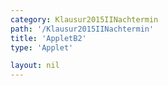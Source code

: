 ```yaml
---
category: Klausur2015IINachtermin
path: '/Klausur2015IINachtermin'
title: 'AppletB2'
type: 'Applet'

layout: nil
---
```

<link type="text/css" href="https://cdnjs.cloudflare.com/ajax/libs/jsxgraph/0.99.6/jsxgraph.css"><link rel="stylesheet" type="text/css" href="{{ site.jsxurl }}/jsxgraph.css" />
<div id="JXG50152" class="jxgbox" style="width:500px; height:500px">
<script type="text/javascript">
    (function() {
	var board = JXG.JSXGraph.initBoard('JXG50152', {
                boundingbox: [-8,15,14,-7],
                showFullscreen: true, axis: false
                
            });
 
var D = board.create('point', [1.41,1.41], {fixed:true, name:'D', color:'green', label:{fontsize:16, position:'bot'}, size:2});

var B = board.create('point', [-1.41,-1.41], {fixed:true, name:'B', color:'green', label:{fontsize:16, position:'bot'}, size:2});

var BD = board.create('line', [B, D], {straightFirst:false, straightLast:false});

var M = board.create('point', [0, 0], {fixed:true, name:'M', color:'green', label:{fontsize:16, position:'bot'}, size:2});

var A = board.create('point', [-3, 0], {fixed:true, name:'A', color:'green', label:{fontsize:16, position:'bot'}, size:2});

var C = board.create('point', [7, 0], {fixed:true, name:'C', color:'green',label:{fontsize:16, position:'bot'}, size:2});

var S = board.create('point', [0, 9], {fixed:true, name:'S', color:'green', label:{fontsize:16, position:'bot'}, size:2});

var SC = board.create('line', [S, C], {straightFirst:false, straightLast:false});

var SM = board.create('line', [S, M], {straightFirst:false, straightLast:false});

var SB = board.create('line', [S, B], {straightFirst:false, straightLast:false});

var SA = board.create('line', [S, A], {straightFirst:false, straightLast:false});

var SD = board.create('line', [S, D], {straightFirst:false, straightLast:false});

var AD = board.create('line', [A, D], {straightFirst:false, straightLast:false});

var CD = board.create('line', [C, D], {straightFirst:false, straightLast:false});

var CB = board.create('line', [C, B], {straightFirst:false, straightLast:false});

var AB = board.create('line', [A, B], {straightFirst:false, straightLast:false});

var AC = board.create('line', [A, C], {straightFirst:false, straightLast:false});

var Pp = board.create('point', [S.X()+4,S.Y()], {visible:false});

var Pc = board.create('circle', [S, Pp], {visible:false});

var P = board.create('intersection', [Pc, SA], {name:'P', label:{fontsize:16, position:'bot'}, size:2});

var Q = board.create('glider', [SC], {name:'Q', color:'orange', label:{fontsize:16, position:'bot'}, size:2});

var PQ = board.create('line', [P, Q], {straightFirst:false, straightLast:false, color:'orange'});

var AQ = board.create('line', [A, Q], {straightFirst:false, straightLast:false, color:'orange'});

var BQ = board.create('line', [B, Q], {straightFirst:false, straightLast:false, color:'orange'});

var DQ = board.create('line', [D, Q], {straightFirst:false, straightLast:false, color:'orange'});

var CQ = board.create('line', [C, Q], {straightFirst:false, straightLast:false, color:'orange'});

var F = board.create('point', [function(){return Q.X()}, 0], {color:'green', label:{fontsize:16, position:'bot'}, size:2});

var x = function(){return Math.sqrt((S.X()-Q.X())*(S.X()-Q.X())+(S.Y()-Q.Y())*(S.Y()-Q.Y()))};

var FQ = board.create('line', [F, Q], {straightFirst:false, straightLast:false, color:'orange'});
board.create('text', [6,12,function(){return '|<span style="border-top:1px solid">SQ</span>| = '+Math.round(100*Math.sqrt((S.X()-Q.X())*(S.X()-Q.X())+(S.Y()-Q.Y())*(S.Y()-Q.Y())))/100+' cm²'}], {fontsize: 18, fixed:true});
board.create('text', [-5,-3,'M II 2015 NT B 2'], {fontsize: 18, fixed:true});
board.create('text', [6,10.5,function(){return 'V(x) = '+Math.round(100*(120-10.53*x))/100+' cm³'}], {fontsize: 18, fixed:true});
 })(); </script>
  </div>
